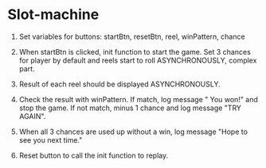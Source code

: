 # Slot-machine

1. Set variables for buttons: startBtn, resetBtn, reel, winPattern, chance

2. When startBtn is clicked, init function to start the game. Set 3 chances for player by default and reels start to roll ASYNCHRONOUSLY, complex part.

3. Result of each reel should be displayed ASYNCHRONOUSLY.

4. Check the result with winPattern. If match, log message " You won!" and stop the game.
    If not match, minus 1 chance and log message "TRY AGAIN".

5. When all 3 chances are used up without a win, log message "Hope to see you next time."

6. Reset button to call the init function to replay.